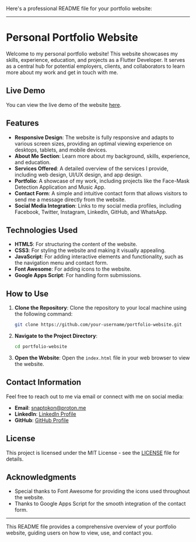 Here's a professional README file for your portfolio website:

---

# Personal Portfolio Website

Welcome to my personal portfolio website! This website showcases my skills, experience, education, and projects as a Flutter Developer. It serves as a central hub for potential employers, clients, and collaborators to learn more about my work and get in touch with me.

## Live Demo

You can view the live demo of the website [here](#).

## Features

- **Responsive Design**: The website is fully responsive and adapts to various screen sizes, providing an optimal viewing experience on desktops, tablets, and mobile devices.
- **About Me Section**: Learn more about my background, skills, experience, and education.
- **Services Offered**: A detailed overview of the services I provide, including web design, UI/UX design, and app design.
- **Portfolio**: A showcase of my work, including projects like the Face-Mask Detection Application and Music App.
- **Contact Form**: A simple and intuitive contact form that allows visitors to send me a message directly from the website.
- **Social Media Integration**: Links to my social media profiles, including Facebook, Twitter, Instagram, LinkedIn, GitHub, and WhatsApp.

## Technologies Used

- **HTML5**: For structuring the content of the website.
- **CSS3**: For styling the website and making it visually appealing.
- **JavaScript**: For adding interactive elements and functionality, such as the navigation menu and contact form.
- **Font Awesome**: For adding icons to the website.
- **Google Apps Script**: For handling form submissions.

## How to Use

1. **Clone the Repository**: Clone the repository to your local machine using the following command:
   ```bash
   git clone https://github.com/your-username/portfolio-website.git
   ```
2. **Navigate to the Project Directory**:
   ```bash
   cd portfolio-website
   ```
3. **Open the Website**: Open the `index.html` file in your web browser to view the website.

## Contact Information

Feel free to reach out to me via email or connect with me on social media:

- **Email**: [snaptokon@proton.me](mailto:snaptokon@proton.me)
- **LinkedIn**: [LinkedIn Profile](https://www.linkedin.com/in/nukebyte)
- **GitHub**: [GitHub Profile](https://www.github.com/Souvik-Pramanik)

## License

This project is licensed under the MIT License - see the [LICENSE](LICENSE) file for details.

## Acknowledgments

- Special thanks to Font Awesome for providing the icons used throughout the website.
- Thanks to Google Apps Script for the smooth integration of the contact form.

---

This README file provides a comprehensive overview of your portfolio website, guiding users on how to view, use, and contact you.
